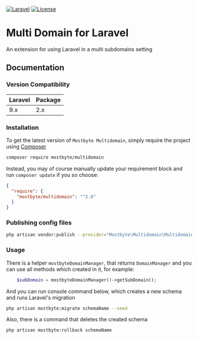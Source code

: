 [![Laravel](https://img.shields.io/badge/Laravel-9.x-orange.svg?style=flat-square)](http://laravel.com)
[![License](http://img.shields.io/badge/license-MIT-brightgreen.svg?style=flat-square)](https://tldrlegal.com/license/mit-license)

# Multi Domain for Laravel
An extension for using Laravel in a multi subdomains setting

## Documentation

### Version Compatibility

| Laravel | Package |
|:--------|:--------|
| 9.x     | 2.x     |

### Installation
To get the latest version of `Mostbyte Multidomain`, simply require the project using [Composer](https://getcomposer.org)

```bash
composer require mostbyte/multidomain
```
Instead, you may of course manually update your requirement block and run `composer update` if you so choose:
```json
{
  "require": {
    "mostbyte/multidomain": "^2.0"
  }
}
```

### Publishing config files

```bash
php artisan vendor:publish --provider="Mostbyte\Multidomain\MultidomainServiceProvider"
```

### Usage
There is a helper `mostbyteDomainManager`, that returns `DomainManager` and you can use all methods which created in it, for example:
```php
    $subDomain = mostbyteDomainManager()->getSubDomain();
```
And you can run console command below, which creates a new schema and runs Laravel's migration
```bash
php artisan mostbyte:migrate schemaName --seed
```
Also, there is a command that deletes the created schema
```bash
php artisan mostbyte:rollback schemaName
```
